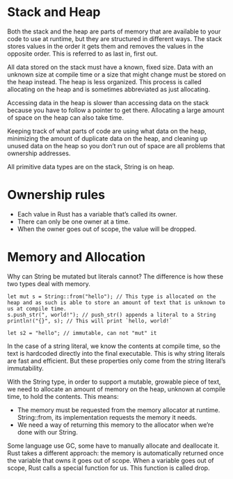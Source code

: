 # Stack and Heap
Both the stack and the heap are parts of memory that are available to your code to use at runtime, but they are structured in different ways. 
The stack stores values in the order it gets them and removes the values in the opposite order. 
This is referred to as last in, first out.

All data stored on the stack must have a known, fixed size. Data with an unknown size at compile time or a size that might change must be stored on the heap instead. 
The heap is less organized.
This process is called allocating on the heap and is sometimes abbreviated as just allocating.

Accessing data in the heap is slower than accessing data on the stack because you have to follow a pointer to get there. 
Allocating a large amount of space on the heap can also take time.

Keeping track of what parts of code are using what data on the heap, minimizing the amount of duplicate data on the heap, 
and cleaning up unused data on the heap so you don’t run out of space are all problems that ownership addresses.

All primitive data types are on the stack, String is on heap.


# Ownership rules
* Each value in Rust has a variable that’s called its owner.
* There can only be one owner at a time.
* When the owner goes out of scope, the value will be dropped.


# Memory and Allocation
Why can String be mutated but literals cannot? The difference is how these two types deal with memory.

    let mut s = String::from("hello"); // This type is allocated on the heap and as such is able to store an amount of text that is unknown to us at compile time. 
    s.push_str(", world!"); // push_str() appends a literal to a String
    println!("{}", s); // This will print `hello, world!`
    
    let s2 = "hello"; // immutable, can not "mut" it

In the case of a string literal, we know the contents at compile time, so the text is hardcoded directly into the final executable. 
This is why string literals are fast and efficient. 
But these properties only come from the string literal’s immutability. 

With the String type, in order to support a mutable, growable piece of text, we need to allocate an amount of memory on the heap, unknown at compile time, to hold the contents. This means:

* The memory must be requested from the memory allocator at runtime. String::from, its implementation requests the memory it needs.
* We need a way of returning this memory to the allocator when we’re done with our String.


Some language use GC, some have to manually allocate and deallocate it. Rust takes a different approach: the memory is automatically returned once the variable that owns it goes out of scope. 
When a variable goes out of scope, Rust calls a special function for us. This function is called drop.


